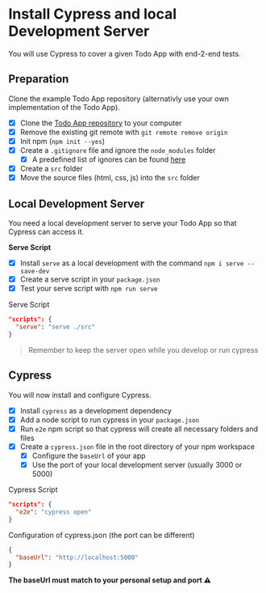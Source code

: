 # Install Cypress and local Development Server

You will use Cypress to cover a given Todo App with end-2-end tests.

## Preparation

Clone the example Todo App repository (alternativly use your own implementation of the Todo App).

- [x] Clone the [Todo App repository](https://github.com/coding-bootcamps-eu/todo-app) to your computer
- [x] Remove the existing git remote with `git remote remove origin`
- [x] Init npm (`npm init --yes`)
- [x] Create a `.gitignore` file and ignore the `node_modules` folder
  - [x] A predefined list of ignores can be found [here](https://github.com/github/gitignore/blob/master/Node.gitignore)
- [x] Create a `src` folder
- [x] Move the source files (html, css, js) into the `src` folder

## Local Development Server

You need a local development server to serve your Todo App so that Cypress can access it.

**Serve Script**

- [x] Install `serve` as a local development with the command `npm i serve --save-dev`
- [x] Create a serve script in your `package.json`
- [x] Test your serve script with `npm run serve`

Serve Script

```json
"scripts": {
  "serve": "serve ./src"
}
```

> Remember to keep the server open while you develop or run cypress

## Cypress

You will now install and configure Cypress.

- [x] Install `cypress` as a development dependency
- [x] Add a node script to run cypress in your `package.json`
- [x] Run `e2e` npm script so that cypress will create all necessary folders and files
- [x] Create a `cypress.json` file in the root directory of your npm workspace
  - [x] Configure the `baseUrl` of your app
  - [x] Use the port of your local development server (usually 3000 or 5000)

Cypress Script

```json
"scripts": {
  "e2e": "cypress open"
}
```

Configuration of cypress.json (the port can be different)

```json
{
  "baseUrl": "http://localhost:5000"
}
```

**The baseUrl must match to your personal setup and port ⚠️**
